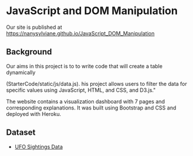 # JavaScript and DOM Manipulation

Our site is published at https://nanysylviane.github.io/JavaScript_DOM_Manipulation




## Background

Our aims in this project is to to write code that will create a table dynamically

(StarterCode/static/js/data.js). his project allows users to filter the data for specific values using JavaScript, HTML, and CSS, and D3.js."

The website contains a visualization dashboard with 7 pages and corresponding explanations. It was built using Bootstrap and CSS and deployed with Heroku.
## Dataset

* [UFO Sightings Data](https://gt.bootcampcontent.com/GT-Coding-Boot-Camp/GTATL201902DATA3/blob/master/14-Intro-To-JavaScript/Homework/static/js/data.js)

